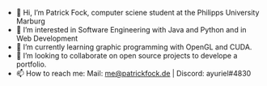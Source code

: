 - 👋 Hi, I’m Patrick Fock, computer sciene student at the Philipps University Marburg
- 👀 I’m interested in  Software Engineering with Java and Python and in Web Development
- 🌱 I’m currently learning graphic programming with OpenGL and CUDA.
- 💞️ I’m looking to collaborate on open source projects to develope a portfolio.
- 📫 How to reach me: Mail: me@patrickfock.de | Discord: ayuriel#4830

<!---
Ariaste/Ariaste is a ✨ special ✨ repository because its `README.md` (this file) appears on your GitHub profile.
You can click the Preview link to take a look at your changes.
--->
